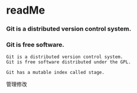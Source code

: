 # readMe

### Git is a distributed version control system.

### Git is free software.

```
Git is a distributed version control system.
Git is free software distributed under the GPL.
```

```
Git has a mutable index called stage.
```

管理修改